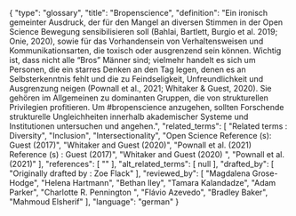 {
    "type": "glossary",
    "title": "Bropenscience",
    "definition": "Ein ironisch gemeinter Ausdruck, der für den Mangel an diversen Stimmen in der Open Science Bewegung sensibilisieren soll (Bahlai, Bartlett, Burgio et al. 2019; Onie, 2020), sowie für das Vorhandensein von Verhaltensweisen und Kommunikationsarten, die toxisch oder ausgrenzend sein können. Wichtig ist, dass nicht alle “Bros” Männer sind; vielmehr handelt es sich um Personen, die ein starres Denken an den Tag legen, denen es an Selbsterkenntnis fehlt und die zu Feindseligkeit, Unfreundlichkeit und Ausgrenzung neigen (Pownall et al., 2021; Whitaker & Guest, 2020). Sie gehören im Allgemeinen zu dominanten Gruppen, die von strukturellen Privilegien profitieren. Um #bropenscience anzugehen, sollten Forschende strukturelle Ungleichheiten innerhalb akademischer Systeme und Institutionen untersuchen und angehen.",
    "related_terms": [
        "Related terms : Diversity",
        "Inclusion",
        "Intersectionality",
        "Open Science Reference (s): Guest (2017)",
        "Whitaker and Guest (2020)",
        "Pownall et al. (2021) Reference (s) : Guest (2017)",
        "Whitaker and Guest (2020) ",
        "Pownall et al. (2021)"
    ],
    "references": [
        ""
    ],
    "alt_related_terms": [
        null
    ],
    "drafted_by": [
        "Originally drafted by : Zoe Flack"
    ],
    "reviewed_by": [
        "Magdalena Grose-Hodge",
        "Helena Hartmann",
        "Bethan Iley",
        "Tamara Kalandadze",
        "Adam Parker",
        "Charlotte R. Pennington ",
        "Flávio Azevedo",
        "Bradley Baker",
        "Mahmoud Elsherif"
    ],
    "language": "german"
}
